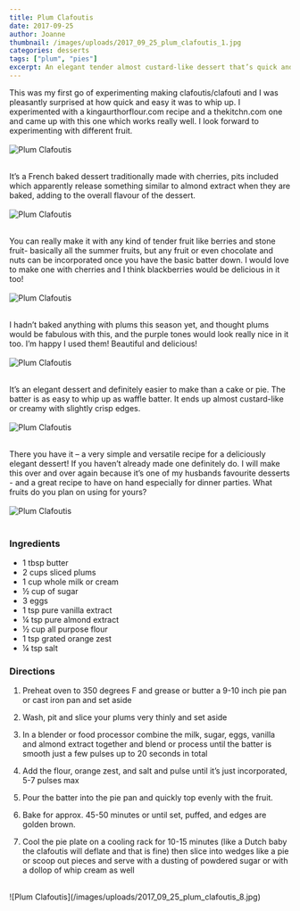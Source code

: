 ```yaml
---
title: Plum Clafoutis
date: 2017-09-25
author: Joanne
thumbnail: /images/uploads/2017_09_25_plum_clafoutis_1.jpg
categories: desserts
tags: ["plum", "pies"]
excerpt: An elegant tender almost custard-like dessert that’s quick and easy to make and pleases the masses
---
```


This was my first go of experimenting making clafoutis/clafouti and I was pleasantly surprised at how quick and easy it was to whip up. I experimented with a kingaurthorflour.com recipe and a thekitchn.com one and came up with this one which works really well. I look forward to experimenting with different fruit.
<br>
<br>
![Plum Clafoutis](/images/uploads/2017_09_25_plum_clafoutis_2.jpg)
<br>
<br>

It’s a French baked dessert  traditionally made with cherries, pits included which apparently release something similar to almond extract when they are baked, adding to the overall flavour of the dessert.
<br>
<br>
![Plum Clafoutis](/images/uploads/2017_09_25_plum_clafoutis_3.jpg)
<br>
<br>

You can really make it with any kind of tender fruit like berries and stone fruit- basically all the summer fruits, but any fruit or even chocolate and nuts can be incorporated once you have the basic batter down.  I would love to make one with cherries and I think blackberries would be delicious in it too!
<br>
<br>
![Plum Clafoutis](/images/uploads/2017_09_25_plum_clafoutis_4.jpg)
<br>
<br>

I hadn’t baked anything with plums this season yet, and thought plums would be fabulous with this, and the purple tones would look really nice in it too. I’m happy I used them! Beautiful and delicious!
<br>
<br>
![Plum Clafoutis](/images/uploads/2017_09_25_plum_clafoutis_5.jpg)
<br>
<br>

It’s an elegant dessert and definitely easier to make than a cake or pie. The batter is as easy to whip up as waffle batter.  It ends up almost custard-like or creamy with slightly crisp edges.
<br>
<br>
![Plum Clafoutis](/images/uploads/2017_09_25_plum_clafoutis_6.jpg)
<br>
<br>

There you have it &ndash; a very simple and versatile recipe for a deliciously elegant dessert! If you haven’t already made one definitely do. I will make this over and over again because it’s one of my husbands favourite desserts - and a great recipe to have on hand especially for dinner parties.  What fruits do you plan on using for yours?
<br>
<br>
![Plum Clafoutis](/images/uploads/2017_09_25_plum_clafoutis_7.jpg)
<br>
<br>

### Ingredients

* 1 tbsp butter
* 2 cups sliced plums
* 1 cup whole milk or cream
* &frac12; cup of sugar
* 3 eggs
* 1 tsp pure vanilla extract
* &frac14; tsp pure almond extract
* &frac12; cup all purpose flour
* 1 tsp grated orange zest
* &frac14; tsp salt

### Directions

1. Preheat oven to 350 degrees F and grease or butter a 9-10 inch pie pan or cast iron pan and set aside

1. Wash, pit and slice your plums very thinly and set aside

1. In a blender or food processor combine the milk, sugar, eggs, vanilla and almond extract together and blend or process until the batter is smooth just a few pulses up to 20 seconds in total

1. Add the flour, orange zest, and salt and pulse until it’s just incorporated, 5-7 pulses max

1. Pour the batter into the pie pan and quickly top evenly with the fruit.

1. Bake for approx. 45-50 minutes or until set, puffed, and edges are golden brown.

1. Cool the pie plate on a cooling rack for 10-15 minutes (like a Dutch baby the clafoutis will deflate and that is fine) then slice into wedges like a pie or scoop out pieces and serve with a dusting of powdered sugar or with a dollop of whip cream as well

<br>
![Plum Clafoutis](/images/uploads/2017_09_25_plum_clafoutis_8.jpg)
